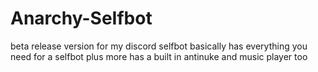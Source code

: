 # Anarchy-SeIfbot
beta release version for my discord selfbot  basically has everything you need for a selfbot plus more has a built in antinuke and music player too
